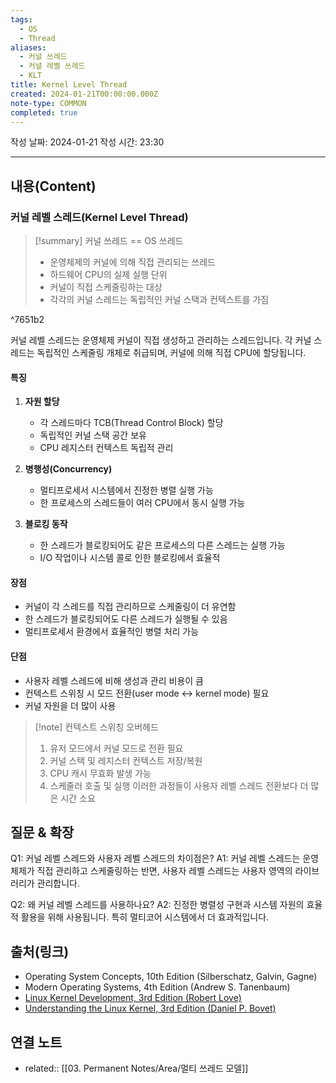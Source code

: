 ```yaml
---
tags:
  - OS
  - Thread
aliases:
  - 커널 쓰레드
  - 커널 레벨 쓰레드
  - KLT
title: Kernel Level Thread
created: 2024-01-21T00:00:00.000Z
note-type: COMMON
completed: true
---
```

작성 날짜: 2024-01-21
작성 시간: 23:30

----
## 내용(Content)
### 커널 레벨 스레드(Kernel Level Thread)

>[!summary] 커널 쓰레드 == OS 쓰레드
>- 운영체제의 커널에 의해 직접 관리되는 쓰레드
>- 하드웨어 CPU의 실제 실행 단위
>- 커널이 직접 스케줄링하는 대상
>- 각각의 커널 스레드는 독립적인 커널 스택과 컨텍스트를 가짐

^7651b2

커널 레벨 스레드는 운영체제 커널이 직접 생성하고 관리하는 스레드입니다. 각 커널 스레드는 독립적인 스케줄링 개체로 취급되며, 커널에 의해 직접 CPU에 할당됩니다.

#### 특징
1. **자원 할당**
   - 각 스레드마다 TCB(Thread Control Block) 할당
   - 독립적인 커널 스택 공간 보유
   - CPU 레지스터 컨텍스트 독립적 관리

2. **병행성(Concurrency)**
   - 멀티프로세서 시스템에서 진정한 병렬 실행 가능
   - 한 프로세스의 스레드들이 여러 CPU에서 동시 실행 가능

3. **블로킹 동작**
   - 한 스레드가 블로킹되어도 같은 프로세스의 다른 스레드는 실행 가능
   - I/O 작업이나 시스템 콜로 인한 블로킹에서 효율적

#### 장점
- 커널이 각 스레드를 직접 관리하므로 스케줄링이 더 유연함
- 한 스레드가 블로킹되어도 다른 스레드가 실행될 수 있음
- 멀티프로세서 환경에서 효율적인 병렬 처리 가능

#### 단점
- 사용자 레벨 스레드에 비해 생성과 관리 비용이 큼
- 컨텍스트 스위칭 시 모드 전환(user mode ↔ kernel mode) 필요
- 커널 자원을 더 많이 사용

>[!note] 컨텍스트 스위칭 오버헤드
>1. 유저 모드에서 커널 모드로 전환 필요
>2. 커널 스택 및 레지스터 컨텍스트 저장/복원
>3. CPU 캐시 무효화 발생 가능
>4. 스케줄러 호출 및 실행
>이러한 과정들이 사용자 레벨 스레드 전환보다 더 많은 시간 소요

## 질문 & 확장
Q1: 커널 레벨 스레드와 사용자 레벨 스레드의 차이점은?
A1: 커널 레벨 스레드는 운영체제가 직접 관리하고 스케줄링하는 반면, 사용자 레벨 스레드는 사용자 영역의 라이브러리가 관리합니다.

Q2: 왜 커널 레벨 스레드를 사용하나요?
A2: 진정한 병렬성 구현과 시스템 자원의 효율적 활용을 위해 사용됩니다. 특히 멀티코어 시스템에서 더 효과적입니다.

## 출처(링크)
- Operating System Concepts, 10th Edition (Silberschatz, Galvin, Gagne)
- Modern Operating Systems, 4th Edition (Andrew S. Tanenbaum)
- [Linux Kernel Development, 3rd Edition (Robert Love)](https://www.oreilly.com/library/view/linux-kernel-development/9780768696974/)
- [Understanding the Linux Kernel, 3rd Edition (Daniel P. Bovet)](https://www.oreilly.com/library/view/understanding-the-linux/0596005652/)

## 연결 노트
- related:: [[03. Permanent Notes/Area/멀티 쓰레드 모델]]
